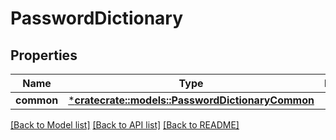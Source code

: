 # PasswordDictionary

## Properties
Name | Type | Description | Notes
------------ | ------------- | ------------- | -------------
**common** | [***cratecrate::models::PasswordDictionaryCommon**](PasswordDictionaryCommon.md) |  | [optional] 

[[Back to Model list]](../README.md#documentation-for-models) [[Back to API list]](../README.md#documentation-for-api-endpoints) [[Back to README]](../README.md)


